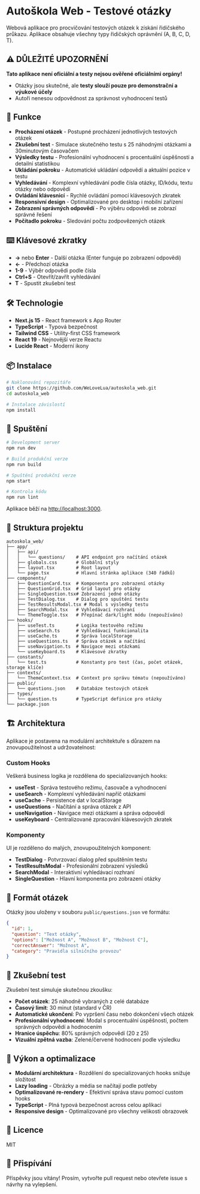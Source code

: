 # Autoškola Web - Testové otázky

Webová aplikace pro procvičování testových otázek k získání řidičského průkazu. Aplikace obsahuje všechny typy řidičských oprávnění (A, B, C, D, T).

## ⚠️ **DŮLEŽITÉ UPOZORNĚNÍ**

**Tato aplikace není oficiální a testy nejsou ověřené oficiálními orgány!**

- Otázky jsou skutečné, ale **testy slouží pouze pro demonstrační a výukové účely**
- Autoři nenesou odpovědnost za správnost vyhodnocení testů

## 🚗 Funkce

- **Procházení otázek** - Postupné procházení jednotlivých testových otázek
- **Zkušební test** - Simulace skutečného testu s 25 náhodnými otázkami a 30minutovým časovačem
- **Výsledky testu** - Profesionální vyhodnocení s procentuální úspěšností a detailní statistikou
- **Ukládání pokroku** - Automatické ukládání odpovědí a aktuální pozice v testu
- **Vyhledávání** - Komplexní vyhledávání podle čísla otázky, ID/kódu, textu otázky nebo odpovědí
- **Ovládání klávesnicí** - Rychlé ovládání pomocí klávesových zkratek
- **Responsivní design** - Optimalizované pro desktop i mobilní zařízení
- **Zobrazení správných odpovědí** - Po výběru odpovědi se zobrazí správné řešení
- **Počítadlo pokroku** - Sledování počtu zodpovězených otázek

## ⌨️ Klávesové zkratky

- **→** nebo **Enter** - Další otázka (Enter funguje po zobrazení odpovědi)
- **←** - Předchozí otázka
- **1-9** - Výběr odpovědi podle čísla
- **Ctrl+S** - Otevřít/zavřít vyhledávání
- **T** - Spustit zkušební test

## 🛠️ Technologie

- **Next.js 15** - React framework s App Router
- **TypeScript** - Typová bezpečnost
- **Tailwind CSS** - Utility-first CSS framework
- **React 19** - Nejnovější verze Reactu
- **Lucide React** - Moderní ikony

## 📦 Instalace

```bash
# Naklonování repozitáře
git clone https://github.com/WeLoveLua/autoskola_web.git
cd autoskola_web

# Instalace závislostí
npm install
```

## 🚀 Spuštění

```bash
# Development server
npm run dev

# Build produkční verze
npm run build

# Spuštění produkční verze
npm start

# Kontrola kódu
npm run lint
```

Aplikace běží na [http://localhost:3000](http://localhost:3000).

## 📁 Struktura projektu

```
autoskola_web/
├── app/
│   ├── api/
│   │   └── questions/    # API endpoint pro načítání otázek
│   ├── globals.css       # Globální styly
│   ├── layout.tsx        # Root layout
│   └── page.tsx          # Hlavní stránka aplikace (340 řádků)
├── components/
│   ├── QuestionCard.tsx  # Komponenta pro zobrazení otázky
│   ├── QuestionGrid.tsx  # Grid layout pro otázky
│   ├── SingleQuestion.tsx# Zobrazení jedné otázky
│   ├── TestDialog.tsx    # Dialog pro spuštění testu
│   ├── TestResultsModal.tsx # Modal s výsledky testu
│   ├── SearchModal.tsx   # Vyhledávací rozhraní
│   └── ThemeToggle.tsx   # Přepínač dark/light módu (nepoužíváno)
├── hooks/
│   ├── useTest.ts        # Logika testového režimu
│   ├── useSearch.ts      # Vyhledávací funkcionalita
│   ├── useCache.ts       # Správa localStorage
│   ├── useQuestions.ts   # Správa otázek a načítání
│   ├── useNavigation.ts  # Navigace mezi otázkami
│   └── useKeyboard.ts    # Klávesové zkratky
├── constants/
│   └── test.ts           # Konstanty pro test (čas, počet otázek, storage klíče)
├── contexts/
│   └── ThemeContext.tsx  # Context pro správu tématu (nepoužíváno)
├── public/
│   └── questions.json    # Databáze testových otázek
├── types/
│   └── question.ts       # TypeScript definice pro otázky
└── package.json
```

## 🏗️ Architektura

Aplikace je postavena na modulární architektuře s důrazem na znovupoužitelnost a udržovatelnost:

### **Custom Hooks**
Veškerá business logika je rozdělena do specializovaných hooks:
- **useTest** - Správa testového režimu, časovače a vyhodnocení
- **useSearch** - Komplexní vyhledávání napříč otázkami
- **useCache** - Persistence dat v localStorage
- **useQuestions** - Načítání a správa otázek z API
- **useNavigation** - Navigace mezi otázkami a správa odpovědí
- **useKeyboard** - Centralizované zpracování klávesových zkratek

### **Komponenty**
UI je rozděleno do malých, znovupoužitelných komponent:
- **TestDialog** - Potvrzovací dialog před spuštěním testu
- **TestResultsModal** - Profesionální zobrazení výsledků
- **SearchModal** - Interaktivní vyhledávací rozhraní
- **SingleQuestion** - Hlavní komponenta pro zobrazení otázky

## 📝 Formát otázek

Otázky jsou uloženy v souboru `public/questions.json` ve formátu:

```json
{
  "id": 1,
  "question": "Text otázky",
  "options": ["Možnost A", "Možnost B", "Možnost C"],
  "correctAnswer": "Možnost A",
  "category": "Pravidla silničního provozu"
}
```

## 🎯 Zkušební test

Zkušební test simuluje skutečnou zkoušku:
- **Počet otázek**: 25 náhodně vybraných z celé databáze
- **Časový limit**: 30 minut (standard v ČR)
- **Automatické ukončení**: Po vypršení času nebo dokončení všech otázek
- **Profesionální vyhodnocení**: Modal s procentuální úspěšností, počtem správných odpovědí a hodnocením
- **Hranice úspěchu**: 80% správných odpovědí (20 z 25)
- **Vizuální zpětná vazba**: Zelené/červené hodnocení podle výsledku

## 🚀 Výkon a optimalizace

- **Modulární architektura** - Rozdělení do specializovaných hooks snižuje složitost
- **Lazy loading** - Obrázky a média se načítají podle potřeby
- **Optimalizované re-rendery** - Efektivní správa stavu pomocí custom hooks
- **TypeScript** - Plná typová bezpečnost across celou aplikaci
- **Responsive design** - Optimalizované pro všechny velikosti obrazovek

## 📄 Licence

MIT

## 👥 Přispívání

Příspěvky jsou vítány! Prosím, vytvořte pull request nebo otevřete issue s návrhy na vylepšení.